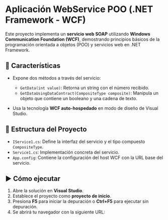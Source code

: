 # Aplicación WebService POO (.NET Framework - WCF)

Este proyecto implementa un **servicio web SOAP** utilizando **Windows Communication Foundation (WCF)**, 
demostrando principios básicos de la programación orientada a objetos (POO) y servicios web en .NET Framework.

## 📌 Características

- Expone dos métodos a través del servicio:
  - `GetData(int value)`: Retorna un string con el número recibido.
  - `GetDataUsingDataContract(CompositeType composite)`: Manipula un objeto que contiene un booleano y una cadena de texto.

- Usa la tecnología **WCF auto-hospedado** en modo de diseño de Visual Studio.

## 📁 Estructura del Proyecto

- `IService1.cs`: Define la interfaz del servicio y el tipo compuesto `CompositeType`.
- `Service1.cs`: Implementación concreta del servicio.
- `App.config`: Contiene la configuración del host WCF con la URL base del servicio.

## ▶️ Cómo ejecutar

1. Abre la solución en **Visual Studio**.
2. Establece el proyecto como **proyecto de inicio**.
3. Presiona **F5** para iniciar la depuración o **Ctrl+F5** para ejecutar sin depuración.
4. Se abrirá tu navegador con la siguiente URL:


